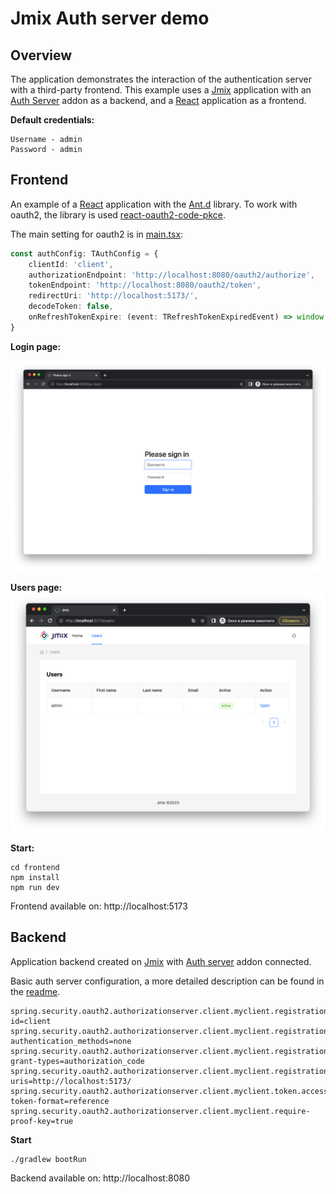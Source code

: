 # Jmix Auth server demo

## Overview

The application demonstrates the interaction of the authentication server with a third-party frontend. This example uses a [Jmix](https://www.jmix.ru/) application with an [Auth Server](https://github.com/jmix-framework/jmix/tree/master/jmix-authserver) addon as a backend, and a [React](https://react.dev/) application as a frontend.

**Default credentials:**

    Username - admin
    Password - admin

## Frontend

An example of a [React](https://react.dev/) application with the [Ant.d](https://ant.design/) library. To work with oauth2, the library is used [react-oauth2-code-pkce](
https://www.npmjs.com/package/react-oauth2-code-pkce).

The main setting for oauth2 is in [main.tsx](frontend/src/main.tsx):

```ts
const authConfig: TAuthConfig = {
    clientId: 'client',
    authorizationEndpoint: 'http://localhost:8080/oauth2/authorize',
    tokenEndpoint: 'http://localhost:8080/oauth2/token',
    redirectUri: 'http://localhost:5173/',
    decodeToken: false,
    onRefreshTokenExpire: (event: TRefreshTokenExpiredEvent) => window.confirm('Session expired. Refresh page to continue using the site?') && event.login(),
}
```


**Login page:**

![img.png](images/login-page.png)

**Users page:**
![img.png](images/users-page.png)

**Start:**
```
cd frontend
npm install
npm run dev
```
Frontend available on: http://localhost:5173

## Backend

Application backend created on [Jmix](https://www.jmix.ru/) with [Auth server](https://github.com/jmix-framework/jmix/blob/master/jmix-authserver) addon connected.


Basic auth server configuration, a more detailed description can be found in the [readme](https://github.com/jmix-framework/jmix/blob/master/jmix-authserver/README.md).
```
spring.security.oauth2.authorizationserver.client.myclient.registration.client-id=client
spring.security.oauth2.authorizationserver.client.myclient.registration.client-authentication_methods=none
spring.security.oauth2.authorizationserver.client.myclient.registration.authorization-grant-types=authorization_code
spring.security.oauth2.authorizationserver.client.myclient.registration.redirect-uris=http://localhost:5173/
spring.security.oauth2.authorizationserver.client.myclient.token.access-token-format=reference
spring.security.oauth2.authorizationserver.client.myclient.require-proof-key=true
```

**Start**
```
./gradlew bootRun   
```

Backend available on: http://localhost:8080